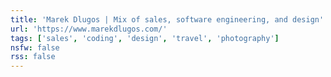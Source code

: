 ```yaml
---
title: 'Marek Dlugos | Mix of sales, software engineering, and design'
url: 'https://www.marekdlugos.com/'
tags: ['sales', 'coding', 'design', 'travel', 'photography']
nsfw: false
rss: false
---
```

